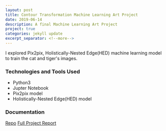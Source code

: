 ```yaml
---
layout: post
title: Contour Transformation Machine Learning Art Project
date: 2019-06-14
description: A final Machine Learning Art Project
project: true
categories: jekyll update
excerpt_separator: <!--more-->
---
```



I explored Pix2pix, Holistically-Nested Edge(HED) machine learning model to train the cat and tiger's images.
### Technologies and Tools Used
- Python3
- Jupter Notebook
- Pix2pix model
- Holistically-Nested Edge(HED) model

### Documentation
[Repo](https://github.com/ucsd-ml-arts/ml-art-final2-amcda-anymlcandoart)
[Full Project Report][final-report]


[final-report]: /assets/Machine-Learning-Final-Report.pdf

